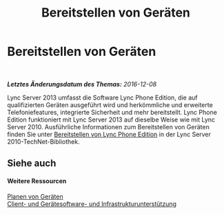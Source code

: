 ﻿---
title: Bereitstellen von Geräten
TOCTitle: Bereitstellen von Geräten
ms:assetid: 37f48fe8-e385-4279-b512-5f78a200b361
ms:mtpsurl: https://technet.microsoft.com/de-de/library/Gg425854(v=OCS.15)
ms:contentKeyID: 49293685
ms.date: 12/10/2016
mtps_version: v=OCS.15
ms.translationtype: HT
---

# Bereitstellen von Geräten

 

_**Letztes Änderungsdatum des Themas:** 2016-12-08_

Lync Server 2013 umfasst die Software Lync Phone Edition, die auf qualifizierten Geräten ausgeführt wird und herkömmliche und erweiterte Telefoniefeatures, integrierte Sicherheit und mehr bereitstellt. Lync Phone Edition funktioniert mit Lync Server 2013 auf dieselbe Weise wie mit Lync Server 2010. Ausführliche Informationen zum Bereitstellen von Geräten finden Sie unter [Bereitstellen von Lync Phone Edition](http://go.microsoft.com/fwlink/p/?linkid=285880) in der Lync Server 2010-TechNet-Bibliothek.

## Siehe auch

#### Weitere Ressourcen

[Planen von Geräten](http://go.microsoft.com/fwlink/p/?linkid=285881)  
[Client- und Gerätesoftware- und Infrastrukturunterstützung](http://go.microsoft.com/fwlink/p/?linkid=285882)

